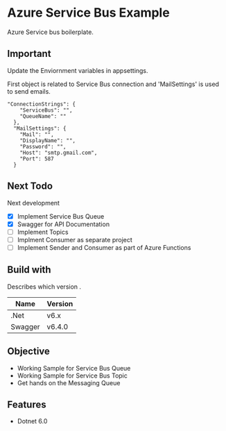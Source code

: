 
# Azure Service Bus Example
Azure Service bus boilerplate. 
## Important

Update the Enviornment variables in appsettings.

First object is related to Service Bus connection and 'MailSettings' is used to send emails.

```
"ConnectionStrings": {
    "ServiceBus": "",
    "QueueName": ""
  },
  "MailSettings": {
    "Mail": "",
    "DisplayName": "",
    "Password": "",
    "Host": "smtp.gmail.com",
    "Port": 587
  }
```

## Next Todo

Next development

* [x] Implement Service Bus Queue
* [x] Swagger for API Documentation
* [ ] Implement Topics
* [ ] Implment Consumer as separate project
* [ ] Implement Sender and Consumer as part of Azure Functions

## Build with

Describes which version .

| Name       | Version  |
| ---------- | -------- |
| .Net     | v6.x     |
| Swagger | v6.4.0 |

## Objective

* Working Sample for Service Bus Queue
* Working Sample for Service Bus Topic
* Get hands on the Messaging Queue

## Features

* Dotnet 6.0


